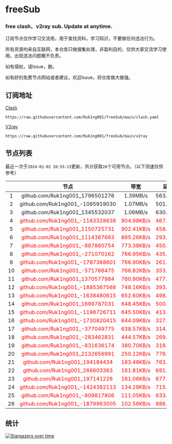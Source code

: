 # freeSub
### free clash、v2ray sub. Update at anytime.

订阅节点仅作学习交流用，用于查找资料，学习知识，不要做任何违法行为。

所有资源均来自互联网，本仓库只做搜集处理，非盈利目的，仅供大家交流学习使用，出现违法问题概不负责。

如有侵权，请Issue，删。

如有好的免费节点网站或者建议，欢迎Issue，将仓库做大做强。

## 订阅地址
[Clash](https://raw.githubusercontent.com/Ruk1ng001/freeSub/main/clash.yaml)
```
https://raw.githubusercontent.com/Ruk1ng001/freeSub/main/clash.yaml
```
[V2ray](https://raw.githubusercontent.com/Ruk1ng001/freeSub/main/v2ray)
```
https://raw.githubusercontent.com/Ruk1ng001/freeSub/main/v2ray
```

## 节点列表

最近一次于`2024-02-02 20:55:13`更新，共计获取`26`个可用节点。（以下测速仅供参考）

|  | 节点 | 带宽 | 延迟 |
|:-:|:--:|:--:|:--:|
 | 1 | github.com/Ruk1ng001_1796501276 | 1.39MB/s | 563.00ms |
 | 2 | github.com/Ruk1ng001_-1065919030 | 1.07MB/s | 501.00ms |
 | 3 | github.com/Ruk1ng001_1345532037 | 1.06MB/s | 630.00ms |
 | 4 | <font color=red>github.com/Ruk1ng001_-1163328638</font> | <font color=red>904.98KB/s</font> | <font color=red>467.00ms</font> |
 | 5 | <font color=red>github.com/Ruk1ng001_1150725731</font> | <font color=red>902.41KB/s</font> | <font color=red>458.00ms</font> |
 | 6 | <font color=red>github.com/Ruk1ng001_1114387663</font> | <font color=red>895.26KB/s</font> | <font color=red>293.00ms</font> |
 | 7 | <font color=red>github.com/Ruk1ng001_-887860754</font> | <font color=red>773.38KB/s</font> | <font color=red>450.00ms</font> |
 | 8 | <font color=red>github.com/Ruk1ng001_-271070162</font> | <font color=red>766.95KB/s</font> | <font color=red>435.00ms</font> |
 | 9 | <font color=red>github.com/Ruk1ng001_-1787368601</font> | <font color=red>766.90KB/s</font> | <font color=red>261.00ms</font> |
 | 10 | <font color=red>github.com/Ruk1ng001_-571786475</font> | <font color=red>766.82KB/s</font> | <font color=red>353.00ms</font> |
 | 11 | <font color=red>github.com/Ruk1ng001_1370577984</font> | <font color=red>760.90KB/s</font> | <font color=red>477.00ms</font> |
 | 12 | <font color=red>github.com/Ruk1ng001_-1885367568</font> | <font color=red>748.16KB/s</font> | <font color=red>393.00ms</font> |
 | 13 | <font color=red>github.com/Ruk1ng001_-1638480615</font> | <font color=red>652.60KB/s</font> | <font color=red>498.00ms</font> |
 | 14 | <font color=red>github.com/Ruk1ng001_1699787031</font> | <font color=red>648.45KB/s</font> | <font color=red>500.00ms</font> |
 | 15 | <font color=red>github.com/Ruk1ng001_-1198726711</font> | <font color=red>645.50KB/s</font> | <font color=red>413.00ms</font> |
 | 16 | <font color=red>github.com/Ruk1ng001_-1730820415</font> | <font color=red>644.09KB/s</font> | <font color=red>327.00ms</font> |
 | 17 | <font color=red>github.com/Ruk1ng001_-377049775</font> | <font color=red>638.57KB/s</font> | <font color=red>314.00ms</font> |
 | 18 | <font color=red>github.com/Ruk1ng001_-283462831</font> | <font color=red>444.57KB/s</font> | <font color=red>269.00ms</font> |
 | 19 | <font color=red>github.com/Ruk1ng001_-831636174</font> | <font color=red>380.70KB/s</font> | <font color=red>319.00ms</font> |
 | 20 | <font color=red>github.com/Ruk1ng001_2132656991</font> | <font color=red>250.12KB/s</font> | <font color=red>776.00ms</font> |
 | 21 | <font color=red>github.com/Ruk1ng001_194184434</font> | <font color=red>183.48KB/s</font> | <font color=red>763.00ms</font> |
 | 22 | <font color=red>github.com/Ruk1ng001_266603363</font> | <font color=red>161.81KB/s</font> | <font color=red>691.00ms</font> |
 | 23 | <font color=red>github.com/Ruk1ng001_197141226</font> | <font color=red>161.06KB/s</font> | <font color=red>677.00ms</font> |
 | 24 | <font color=red>github.com/Ruk1ng001_-1424382113</font> | <font color=red>134.28KB/s</font> | <font color=red>715.00ms</font> |
 | 25 | <font color=red>github.com/Ruk1ng001_-809817806</font> | <font color=red>111.05KB/s</font> | <font color=red>633.00ms</font> |
 | 26 | <font color=red>github.com/Ruk1ng001_-1879963005</font> | <font color=red>102.56KB/s</font> | <font color=red>886.00ms</font> |


## 统计

[![Stargazers over time](https://starchart.cc/Ruk1ng001/freeSub.svg)](https://starchart.cc/Ruk1ng001/freeSub)